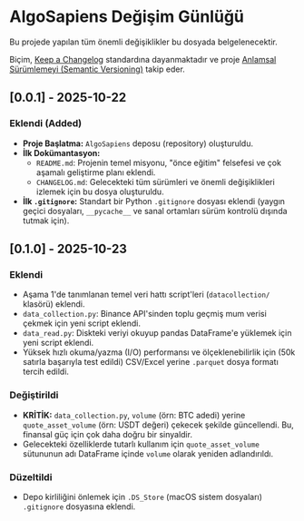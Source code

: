 # AlgoSapiens Değişim Günlüğü

Bu projede yapılan tüm önemli değişiklikler bu dosyada belgelenecektir.

Biçim, [Keep a Changelog](https://keepachangelog.com/en/1.0.0/) standardına dayanmaktadır ve proje [Anlamsal Sürümlemeyi (Semantic Versioning)](https://semver.org/spec/v2.0.0.html) takip eder.

## [0.0.1] - 2025-10-22

### Eklendi (Added)

- **Proje Başlatma:** `AlgoSapiens` deposu (repository) oluşturuldu.
- **İlk Dokümantasyon:**
  - `README.md`: Projenin temel misyonu, "önce eğitim" felsefesi ve çok aşamalı geliştirme planı eklendi.
  - `CHANGELOG.md`: Gelecekteki tüm sürümleri ve önemli değişiklikleri izlemek için bu dosya oluşturuldu.
- **İlk `.gitignore`:** Standart bir Python `.gitignore` dosyası eklendi (yaygın geçici dosyaları, `__pycache__` ve sanal ortamları sürüm kontrolü dışında tutmak için).

## [0.1.0] - 2025-10-23

### Eklendi
- Aşama 1'de tanımlanan temel veri hattı script'leri (`datacollection/` klasörü) eklendi.
- `data_collection.py`: Binance API'sinden toplu geçmiş mum verisi çekmek için yeni script eklendi.
- `data_read.py`: Diskteki veriyi okuyup pandas DataFrame'e yüklemek için yeni script eklendi.
- Yüksek hızlı okuma/yazma (I/O) performansı ve ölçeklenebilirlik için (50k satırla başarıyla test edildi) CSV/Excel yerine `.parquet` dosya formatı tercih edildi.

### Değiştirildi
- **KRİTİK:** `data_collection.py`, `volume` (örn: BTC adedi) yerine `quote_asset_volume` (örn: USDT değeri) çekecek şekilde güncellendi. Bu, finansal güç için çok daha doğru bir sinyaldir.
- Gelecekteki özelliklerde tutarlı kullanım için `quote_asset_volume` sütununun adı DataFrame içinde `volume` olarak yeniden adlandırıldı.

### Düzeltildi
- Depo kirliliğini önlemek için `.DS_Store` (macOS sistem dosyaları) `.gitignore` dosyasına eklendi.